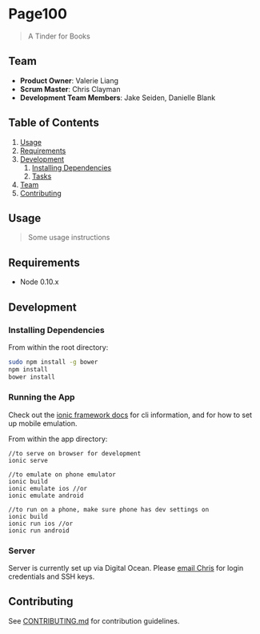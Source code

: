 # Page100

> A Tinder for Books

## Team

  - __Product Owner__: Valerie Liang
  - __Scrum Master__: Chris Clayman
  - __Development Team Members__: Jake Seiden, Danielle Blank

## Table of Contents

1. [Usage](#Usage)
1. [Requirements](#requirements)
1. [Development](#development)
    1. [Installing Dependencies](#installing-dependencies)
    1. [Tasks](#tasks)
1. [Team](#team)
1. [Contributing](#contributing)

## Usage

> Some usage instructions

## Requirements

- Node 0.10.x


## Development

### Installing Dependencies

From within the root directory:

```sh
sudo npm install -g bower
npm install
bower install
```

### Running the App

Check out the [ionic framework docs](http://ionicframework.com/getting-started/) for cli information, and for how to set up mobile emulation.

From within the app directory:

```
//to serve on browser for development
ionic serve

//to emulate on phone emulator
ionic build
ionic emulate ios //or
ionic emulate android

//to run on a phone, make sure phone has dev settings on
ionic build
ionic run ios //or
ionic run android
```

### Server

Server is currently set up via Digital Ocean. Please [email Chris](mailto:claymanchris@gmail.com) for login credentials and SSH keys.


## Contributing

See [CONTRIBUTING.md](CONTRIBUTING.md) for contribution guidelines.
